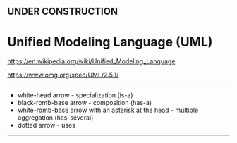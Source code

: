 ## UNDER CONSTRUCTION

# Unified Modeling Language (UML)


https://en.wikipedia.org/wiki/Unified_Modeling_Language

https://www.omg.org/spec/UML/2.5.1/


---

- white-head arrow - specialization (is-a)
- black-romb-base arrow - composition (has-a)
- white-romb-base arrow with an asterisk at the head - multiple aggregation (has-several)
- dotted arrow - uses


---
